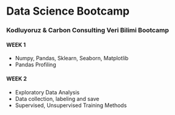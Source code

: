 # Data Science Bootcamp
### Kodluyoruz &amp; Carbon Consulting Veri Bilimi Bootcamp

#### WEEK 1

- Numpy, Pandas, Sklearn, Seaborn, Matplotlib
- Pandas Profiling


#### WEEK 2

- Exploratory Data Analysis
- Data collection, labeling and save
- Supervised, Unsupervised Training Methods
